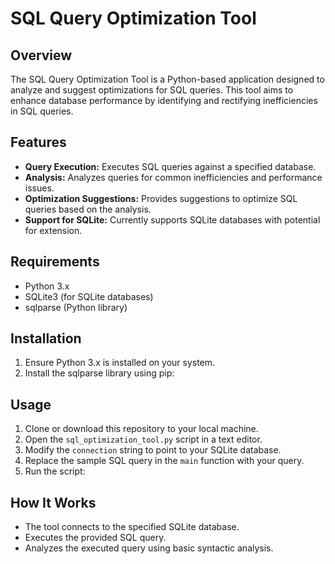 # SQL Query Optimization Tool

## Overview
The SQL Query Optimization Tool is a Python-based application designed to analyze and suggest optimizations for SQL queries. This tool aims to enhance database performance by identifying and rectifying inefficiencies in SQL queries.

## Features
- **Query Execution:** Executes SQL queries against a specified database.
- **Analysis:** Analyzes queries for common inefficiencies and performance issues.
- **Optimization Suggestions:** Provides suggestions to optimize SQL queries based on the analysis.
- **Support for SQLite:** Currently supports SQLite databases with potential for extension.

## Requirements
- Python 3.x
- SQLite3 (for SQLite databases)
- sqlparse (Python library)

## Installation
1. Ensure Python 3.x is installed on your system.
2. Install the sqlparse library using pip:

## Usage
1. Clone or download this repository to your local machine.
2. Open the `sql_optimization_tool.py` script in a text editor.
3. Modify the `connection` string to point to your SQLite database.
4. Replace the sample SQL query in the `main` function with your query.
5. Run the script:

## How It Works
- The tool connects to the specified SQLite database.
- Executes the provided SQL query.
- Analyzes the executed query using basic syntactic analysis.
